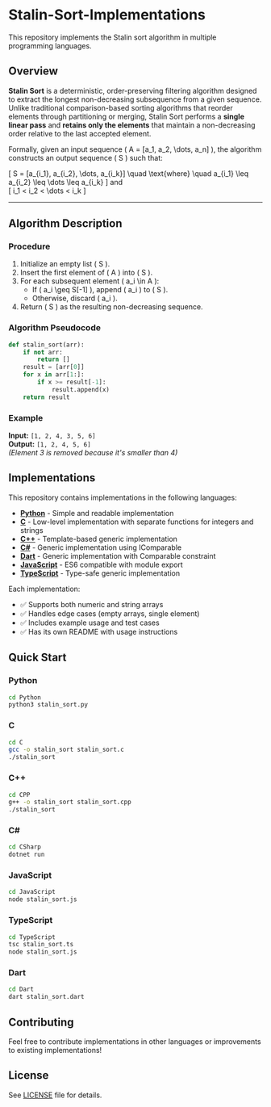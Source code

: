 # Stalin-Sort-Implementations

This repository implements the Stalin sort algorithm in multiple programming languages.

## Overview

**Stalin Sort** is a deterministic, order-preserving filtering algorithm designed to extract the longest non-decreasing subsequence from a given sequence.  
Unlike traditional comparison-based sorting algorithms that reorder elements through partitioning or merging, Stalin Sort performs a **single linear pass** and **retains only the elements** that maintain a non-decreasing order relative to the last accepted element.

Formally, given an input sequence \( A = [a_1, a_2, \dots, a_n] \), the algorithm constructs an output sequence \( S \) such that:

\[
S = [a_{i_1}, a_{i_2}, \dots, a_{i_k}] \quad \text{where} \quad a_{i_1} \leq a_{i_2} \leq \dots \leq a_{i_k}
\]
and  
\[
i_1 < i_2 < \dots < i_k
\]

---

## Algorithm Description

### Procedure

1. Initialize an empty list \( S \).
2. Insert the first element of \( A \) into \( S \).
3. For each subsequent element \( a_i \in A \):
   - If \( a_i \geq S[-1] \), append \( a_i \) to \( S \).
   - Otherwise, discard \( a_i \).
4. Return \( S \) as the resulting non-decreasing sequence.

### Algorithm Pseudocode

```python
def stalin_sort(arr):
    if not arr:
        return []
    result = [arr[0]]
    for x in arr[1:]:
        if x >= result[-1]:
            result.append(x)
    return result
```

### Example

**Input:** `[1, 2, 4, 3, 5, 6]`  
**Output:** `[1, 2, 4, 5, 6]`  
*(Element 3 is removed because it's smaller than 4)*

## Implementations

This repository contains implementations in the following languages:

- **[Python](/Python)** - Simple and readable implementation
- **[C](/C)** - Low-level implementation with separate functions for integers and strings
- **[C++](/CPP)** - Template-based generic implementation
- **[C#](/CSharp)** - Generic implementation using IComparable
- **[Dart](/Dart)** - Generic implementation with Comparable constraint
- **[JavaScript](/JavaScript)** - ES6 compatible with module export
- **[TypeScript](/TypeScript)** - Type-safe generic implementation

Each implementation:
- ✅ Supports both numeric and string arrays
- ✅ Handles edge cases (empty arrays, single element)
- ✅ Includes example usage and test cases
- ✅ Has its own README with usage instructions

## Quick Start

### Python
```bash
cd Python
python3 stalin_sort.py
```

### C
```bash
cd C
gcc -o stalin_sort stalin_sort.c
./stalin_sort
```

### C++
```bash
cd CPP
g++ -o stalin_sort stalin_sort.cpp
./stalin_sort
```

### C#
```bash
cd CSharp
dotnet run
```

### JavaScript
```bash
cd JavaScript
node stalin_sort.js
```

### TypeScript
```bash
cd TypeScript
tsc stalin_sort.ts
node stalin_sort.js
```

### Dart
```bash
cd Dart
dart stalin_sort.dart
```

## Contributing

Feel free to contribute implementations in other languages or improvements to existing implementations!

## License

See [LICENSE](LICENSE) file for details.
